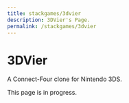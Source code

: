 ```yaml
---
title: stackgames/3dvier
description: 3DVier's Page.
permalink: /stackgames/3dvier
---
```


# 3DVier

A Connect-Four clone for Nintendo 3DS.

This page is in progress.